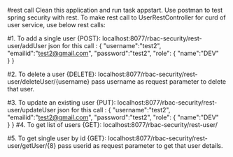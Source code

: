 #rest call 
Clean this application and run task appstart.
Use postman to test spring security with rest.
To make rest call to UserRestController for curd of user service, use below rest calls:

#1. To add a single user {POST}:		localhost:8077/rbac-security/rest-user/addUser
			json for this call :
						{
						"username":"test2",
						"emailid":"test2@gmail.com",
						"password":"test2",
						"role": {
								"name":"DEV"	
							}
						}
						
#2. To delete a user {DELETE}:	localhost:8077/rbac-security/rest-user/deleteUser/{username}
		pass username as request parameter to delete that user.
		
#3. To update an existing user {PUT}:  localhost:8077/rbac-security/rest-user/updateUser
			json for this call :
						{
						"username":"test2",
						"emailid":"test2@gmail.com",
						"password":"test2",
						"role": {
								"name":"DEV"	
							}
						}
#4. To get list of users {GET}:	localhost:8077/rbac-security/rest-user/

#5. To get single user by id {GET}: localhost:8077/rbac-security/rest-user/getUser/{8}
		pass userid as request parameter to get that user details.
		
		
